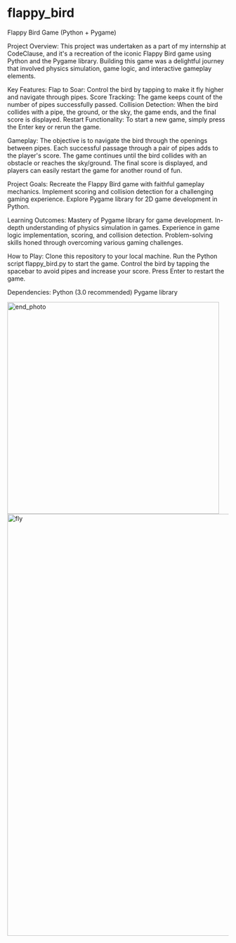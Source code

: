 # flappy_bird
Flappy Bird Game (Python + Pygame)

Project Overview:
This project was undertaken as a part of my internship at CodeClause, and it's a recreation of the iconic Flappy Bird game using Python and the Pygame library. Building this game was a delightful journey that involved physics simulation, game logic, and interactive gameplay elements.

Key Features:
Flap to Soar: Control the bird by tapping to make it fly higher and navigate through pipes.
Score Tracking: The game keeps count of the number of pipes successfully passed.
Collision Detection: When the bird collides with a pipe, the ground, or the sky, the game ends, and the final score is displayed.
Restart Functionality: To start a new game, simply press the Enter key or rerun the game.

Gameplay:
The objective is to navigate the bird through the openings between pipes.
Each successful passage through a pair of pipes adds to the player's score.
The game continues until the bird collides with an obstacle or reaches the sky/ground.
The final score is displayed, and players can easily restart the game for another round of fun.

Project Goals:
Recreate the Flappy Bird game with faithful gameplay mechanics.
Implement scoring and collision detection for a challenging gaming experience.
Explore Pygame library for 2D game development in Python.

Learning Outcomes:
Mastery of Pygame library for game development.
In-depth understanding of physics simulation in games.
Experience in game logic implementation, scoring, and collision detection.
Problem-solving skills honed through overcoming various gaming challenges.

How to Play:
Clone this repository to your local machine.
Run the Python script flappy_bird.py to start the game.
Control the bird by tapping the spacebar to avoid pipes and increase your score.
Press Enter to restart the game.

Dependencies:
Python (3.0 recommended)
Pygame library

<img width="482" alt="end_photo" src="https://github.com/varaprasadK4/flappy_bird/assets/128315773/fd1a8ca9-5276-44d0-bb16-d9c433cf4f0a">
<img width="960" alt="fly" src="https://github.com/varaprasadK4/flappy_bird/assets/128315773/1b8af66d-389c-43fb-8f6a-5e5eebf70c39">

